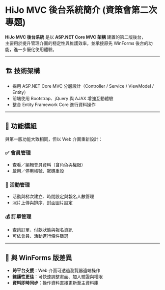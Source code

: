 # HiJo MVC 後台系統簡介 (資策會第二次專題)

**HiJo MVC 後台系統** 是以 **ASP.NET Core MVC 架構** 建置的第二版後台，  
主要用於提升管理介面的穩定性與維護效率，並承接原先 WinForms 後台的功能，進一步優化使用體驗。

---

## 🏗️ 技術架構

- 採用 ASP.NET Core MVC 分層設計（Controller / Service / ViewModel / Entity）
- 前端使用 Bootstrap、jQuery 與 AJAX 增強互動體驗
- 整合 Entity Framework Core 進行資料操作

---

## 🔧 功能模組

與第一版功能大致相同，但以 Web 介面重新設計：

### ✅ 會員管理
- 查看／編輯會員資料（含角色與權限）
- 啟用／停用帳號、密碼重設

### 📅 活動管理
- 活動與梯次建立、時間設定與報名人數管理
- 照片上傳與排序、封面圖片設定

### 💰 訂單管理
- 查詢訂單、付款狀態與報名資訊
- 可依會員、活動進行條件篩選

---

## 🚀 與 WinForms 版差異

- **跨平台支援**：Web 介面可透過瀏覽器遠端操作  
- **維護性更佳**：可快速調整畫面、加入驗證與權限  
- **資料即時同步**：操作資料直接更新至主資料庫  
